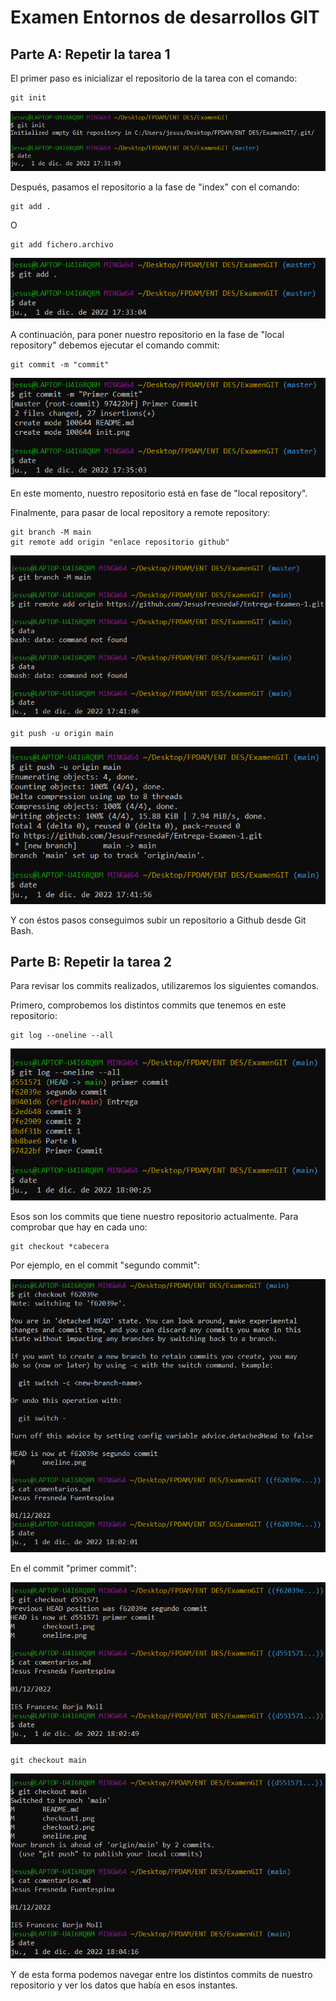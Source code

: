 # Examen Entornos de desarrollos GIT

## Parte A: Repetir la tarea 1

El primer paso es inicializar el repositorio de la tarea con el comando:

~~~
git init
~~~

![](init.png)

Después, pasamos el repositorio a la fase de "index" con el comando:


~~~
git add .
~~~

O

~~~
git add fichero.archivo
~~~

![](add.png)

A continuación, para poner nuestro repositorio en la fase de "local repository" debemos ejecutar el comando commit:

~~~
git commit -m "commit"
~~~
![](commit.png)

En este momento, nuestro repositorio está en fase de "local repository".

Finalmente, para pasar de local repository a remote repository:

~~~
git branch -M main
git remote add origin "enlace repositorio github"
~~~

![](origin-main.png)

~~~
git push -u origin main
~~~

![](push.png)

Y con éstos pasos conseguimos subir un repositorio a Github desde Git Bash.

## Parte B: Repetir la tarea 2

Para revisar los commits realizados, utilizaremos los siguientes comandos.

Primero, comprobemos los distintos commits que tenemos en este repositorio: 

~~~
git log --oneline --all
~~~

![](oneline.png)

Esos son los commits que tiene nuestro repositorio actualmente. Para comprobar que hay en cada uno:

~~~
git checkout *cabecera
~~~

Por ejemplo, en el commit "segundo commit":

![](checkout1.png)

En el commit "primer commit":

![](checkout2.png)

~~~
git checkout main
~~~

![](checkoutactual.png)

Y de esta forma podemos navegar entre los distintos commits de nuestro repositorio y ver los datos que había en esos instantes.